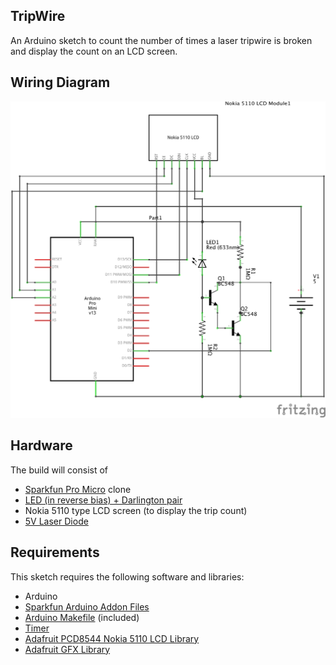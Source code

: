 ## TripWire

An Arduino sketch to count the number of times a laser tripwire is broken and display the count on an LCD screen.

## Wiring Diagram

![schematic](https://raw.githubusercontent.com/elandesign/TripWire/master/doc/schematic.png)

## Hardware

The build will consist of

* [Sparkfun Pro Micro](https://learn.sparkfun.com/tutorials/pro-micro--fio-v3-hookup-guide/hardware-overview-pro-micro) clone
* [LED (in reverse bias) + Darlington pair](http://www.instructables.com/id/Infrared-IR-tripwire-module/step2/How-it-works/)
* Nokia 5110 type LCD screen (to display the trip count)
* [5V Laser Diode](http://www.ebay.co.uk/itm/2-x-5v-650nm-Red-Laser-Diode-/271822463307?pt=LH_DefaultDomain_3&hash=item3f49e1a14b)

## Requirements

This sketch requires the following software and libraries:

* Arduino
* [Sparkfun Arduino Addon Files](https://github.com/sparkfun/SF32u4_boards/archive/master.zip)
* [Arduino Makefile](https://github.com/sudar/Arduino-Makefile) (included)
* [Timer](https://github.com/JChristensen/Timer)
* [Adafruit PCD8544 Nokia 5110 LCD Library](https://github.com/adafruit/Adafruit-PCD8544-Nokia-5110-LCD-library)
* [Adafruit GFX Library](https://github.com/adafruit/Adafruit-GFX-Library)
